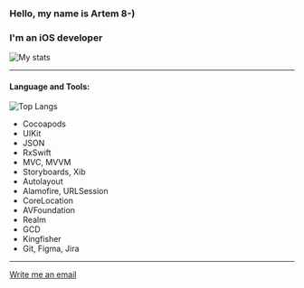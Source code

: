 ### Hello, my name is Artem  8-)
### I'm an iOS developer

![My stats](https://github-readme-stats.vercel.app/api?username=ListopadovArt&hide=issues,contribs&show_icons=true&theme=merko)



---
#### Language and Tools:
![Top Langs](https://github-readme-stats.vercel.app/api/top-langs/?username=ListopadovArt)
+ Cocoapods
+ UIKit
+ JSON
+ RxSwift
+ MVC, MVVM
+ Storyboards, Xib
+ Autolayout
+ Alamofire, URLSession
+ CoreLocation
+ AVFoundation
+ Realm
+ GCD
+ Kingfisher
+ Git, Figma, Jira

---

[Write me an email](from.artem.listopadov@gmail.com)
